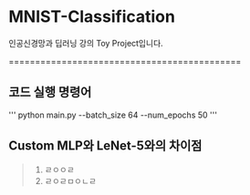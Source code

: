 # MNIST-Classification
인공신경망과 딥러닝 강의 Toy Project입니다.

============================================

## 코드 실행 명령어
'''
python main.py --batch_size 64 --num_epochs 50
'''


## Custom MLP와 LeNet-5와의 차이점
>1. ㄹㅇㅇㄹ
>2. ㄹㅇㄹㅁㅇㄴㄹ